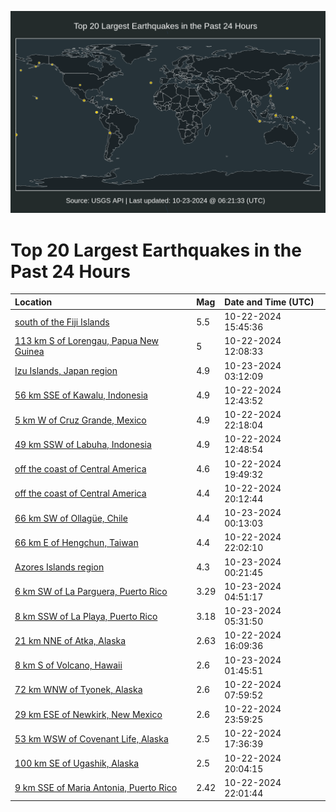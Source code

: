 ![Map](./map.png)

# Top 20 Largest Earthquakes in the Past 24 Hours

| Location | Mag | Date and Time (UTC) |
|:---|:---|:---|
| [south of the Fiji Islands](https://earthquake.usgs.gov/earthquakes/eventpage/us7000nmg9) | 5.5 | 10-22-2024 15:45:36 |
| [113 km S of Lorengau, Papua New Guinea](https://earthquake.usgs.gov/earthquakes/eventpage/us7000nme7) | 5 | 10-22-2024 12:08:33 |
| [Izu Islands, Japan region](https://earthquake.usgs.gov/earthquakes/eventpage/us7000nmjm) | 4.9 | 10-23-2024 03:12:09 |
| [56 km SSE of Kawalu, Indonesia](https://earthquake.usgs.gov/earthquakes/eventpage/us7000nmea) | 4.9 | 10-22-2024 12:43:52 |
| [5 km W of Cruz Grande, Mexico](https://earthquake.usgs.gov/earthquakes/eventpage/us7000nmi9) | 4.9 | 10-22-2024 22:18:04 |
| [49 km SSW of Labuha, Indonesia](https://earthquake.usgs.gov/earthquakes/eventpage/us7000nmeb) | 4.9 | 10-22-2024 12:48:54 |
| [off the coast of Central America](https://earthquake.usgs.gov/earthquakes/eventpage/us7000nmhe) | 4.6 | 10-22-2024 19:49:32 |
| [off the coast of Central America](https://earthquake.usgs.gov/earthquakes/eventpage/us7000nmhi) | 4.4 | 10-22-2024 20:12:44 |
| [66 km SW of Ollagüe, Chile](https://earthquake.usgs.gov/earthquakes/eventpage/us7000nmiy) | 4.4 | 10-23-2024 00:13:03 |
| [66 km E of Hengchun, Taiwan](https://earthquake.usgs.gov/earthquakes/eventpage/us7000nmi6) | 4.4 | 10-22-2024 22:02:10 |
| [Azores Islands region](https://earthquake.usgs.gov/earthquakes/eventpage/us7000nmj1) | 4.3 | 10-23-2024 00:21:45 |
| [6 km SW of La Parguera, Puerto Rico](https://earthquake.usgs.gov/earthquakes/eventpage/pr2024297000) | 3.29 | 10-23-2024 04:51:17 |
| [8 km SSW of La Playa, Puerto Rico](https://earthquake.usgs.gov/earthquakes/eventpage/pr71463238) | 3.18 | 10-23-2024 05:31:50 |
| [21 km NNE of Atka, Alaska](https://earthquake.usgs.gov/earthquakes/eventpage/av93326903) | 2.63 | 10-22-2024 16:09:36 |
| [8 km S of Volcano, Hawaii](https://earthquake.usgs.gov/earthquakes/eventpage/hv74508726) | 2.6 | 10-23-2024 01:45:51 |
| [72 km WNW of Tyonek, Alaska](https://earthquake.usgs.gov/earthquakes/eventpage/us7000nmdy) | 2.6 | 10-22-2024 07:59:52 |
| [29 km ESE of Newkirk, New Mexico](https://earthquake.usgs.gov/earthquakes/eventpage/us7000nmit) | 2.6 | 10-22-2024 23:59:25 |
| [53 km WSW of Covenant Life, Alaska](https://earthquake.usgs.gov/earthquakes/eventpage/us7000nmgq) | 2.5 | 10-22-2024 17:36:39 |
| [100 km SE of Ugashik, Alaska](https://earthquake.usgs.gov/earthquakes/eventpage/ak024dlv0ach) | 2.5 | 10-22-2024 20:04:15 |
| [9 km SSE of Maria Antonia, Puerto Rico](https://earthquake.usgs.gov/earthquakes/eventpage/pr71463218) | 2.42 | 10-22-2024 22:01:44 |
